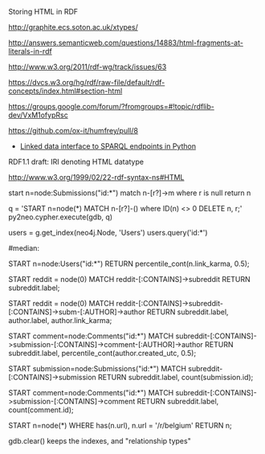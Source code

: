 Storing HTML in RDF

http://graphite.ecs.soton.ac.uk/xtypes/

http://answers.semanticweb.com/questions/14883/html-fragments-at-literals-in-rdf

http://www.w3.org/2011/rdf-wg/track/issues/63

https://dvcs.w3.org/hg/rdf/raw-file/default/rdf-concepts/index.html#section-html

https://groups.google.com/forum/?fromgroups=#!topic/rdflib-dev/VxM1ofypRsc

https://github.com/ox-it/humfrey/pull/8

* [Linked data interface to SPARQL endpoints in Python](https://github.com/ox-it/humfrey)

RDF1.1 draft: IRI denoting HTML datatype

http://www.w3.org/1999/02/22-rdf-syntax-ns#HTML


start n=node:Submissions("id:*")
match n-[r?]->m
where r is null
return n

q = 'START n=node(*) MATCH n-[r?]-() where ID(n) <> 0 DELETE n, r;'
py2neo.cypher.execute(gdb, q)

users = g.get_index(neo4j.Node, 'Users')
users.query('id:*')

#median:

START n=node:Users("id:*") RETURN percentile_cont(n.link_karma, 0.5);

START reddit = node(0) MATCH reddit-[:CONTAINS]->subreddit RETURN subreddit.label;

START reddit = node(0) MATCH reddit-[:CONTAINS]->subreddit-[:CONTAINS]->subm-[:AUTHOR]->author RETURN subreddit.label, author.label, author.link_karma;

START comment=node:Comments("id:*") MATCH subreddit-[:CONTAINS]->submission-[:CONTAINS]->comment-[:AUTHOR]->author RETURN subreddit.label, percentile_cont(author.created_utc, 0.5);


START submission=node:Submissions("id:*") MATCH subreddit-[:CONTAINS]->submission RETURN subreddit.label, count(submission.id);

START comment=node:Comments("id:*") MATCH subreddit-[:CONTAINS]->submission-[:CONTAINS]->comment RETURN subreddit.label, count(comment.id);

START n=node(*) WHERE has(n.url), n.url = '/r/belgium' RETURN n;

gdb.clear() keeps the indexes, and "relationship types"


